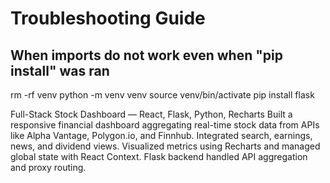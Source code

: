 # Troubleshooting Guide

## When imports do not work even when "pip install" was ran

rm -rf venv
python -m venv venv
source venv/bin/activate
pip install flask

Full-Stack Stock Dashboard — React, Flask, Python, Recharts
Built a responsive financial dashboard aggregating real-time stock data from APIs like Alpha Vantage, Polygon.io, and Finnhub. Integrated search, earnings, news, and dividend views. Visualized metrics using Recharts and managed global state with React Context. Flask backend handled API aggregation and proxy routing.
